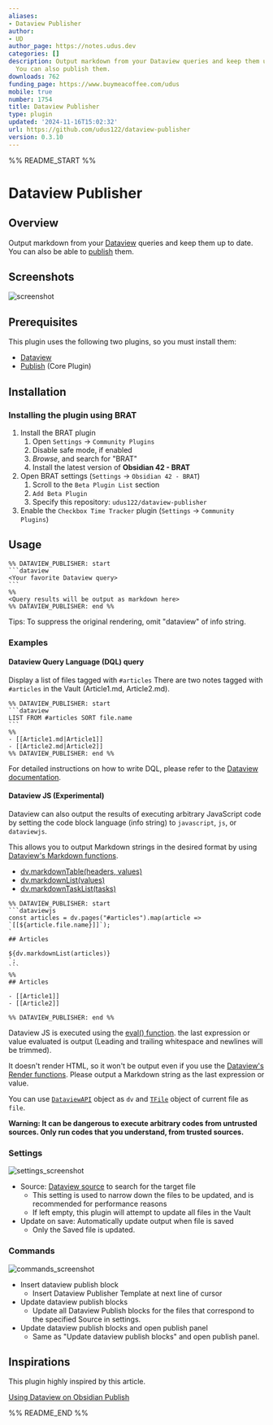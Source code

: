 ```yaml
---
aliases:
- Dataview Publisher
author:
- UD
author_page: https://notes.udus.dev
categories: []
description: Output markdown from your Dataview queries and keep them up to date.
  You can also publish them.
downloads: 762
funding_page: https://www.buymeacoffee.com/udus
mobile: true
number: 1754
title: Dataview Publisher
type: plugin
updated: '2024-11-16T15:02:32'
url: https://github.com/udus122/dataview-publisher
version: 0.3.10
---
```


%% README_START %%

# Dataview Publisher

## Overview

Output markdown from your [Dataview](https://blacksmithgu.github.io/obsidian-dataview) queries and keep them up to date.
You can also be able to [publish](https://obsidian.md/publish) them.

## Screenshots

![screenshot](https://raw.githubusercontent.com/udus122/dataview-publisher/HEAD/assets/demo.gif)

## Prerequisites

This plugin uses the following two plugins, so you must install them:

- [Dataview](https://blacksmithgu.github.io/obsidian-dataview)
- [Publish](https://obsidian.md/publish) (Core Plugin)

## Installation

### Installing the plugin using BRAT

1. Install the BRAT plugin
    1. Open `Settings` -> `Community Plugins`
    2. Disable safe mode, if enabled
    3. *Browse*, and search for "BRAT" 
    4. Install the latest version of **Obsidian 42 - BRAT**
2. Open BRAT settings (`Settings` -> `Obsidian 42 - BRAT`)
    1. Scroll to the `Beta Plugin List` section
    2. `Add Beta Plugin`
    3. Specify this repository: `udus122/dataview-publisher`
3. Enable the `Checkbox Time Tracker` plugin (`Settings` -> `Community Plugins`)

## Usage

````
%% DATAVIEW_PUBLISHER: start
```dataview
<Your favorite Dataview query>
```
%%
<Query results will be output as markdown here>
%% DATAVIEW_PUBLISHER: end %%
````

Tips: To suppress the original rendering, omit "dataview" of info string.

### Examples

#### Dataview Query Language (DQL) query

Display a list of files tagged with `#articles`
There are two notes tagged with `#articles` in the Vault (Article1.md, Article2.md).

````
%% DATAVIEW_PUBLISHER: start
```dataview
LIST FROM #articles SORT file.name
```
%%
- [[Article1.md|Article1]]
- [[Article2.md|Article2]]
%% DATAVIEW_PUBLISHER: end %%
````

For detailed instructions on how to write DQL, please refer to the [Dataview documentation](https://blacksmithgu.github.io/obsidian-dataview/queries/structure).

#### Dataview JS (Experimental)

Dataview can also output the results of executing arbitrary JavaScript code by setting the code block language (info string) to `javascript`, `js`, or `dataviewjs`.

This allows you to output Markdown strings in the desired format by using [Dataview's Markdown functions](https://blacksmithgu.github.io/obsidian-dataview/api/code-reference/#markdown-dataviews).

- [dv.markdownTable(headers, values)](https://blacksmithgu.github.io/obsidian-dataview/api/code-reference/#dvmarkdowntableheaders-values)
- [dv.markdownList(values)](https://blacksmithgu.github.io/obsidian-dataview/api/code-reference/#dvmarkdownlistvalues)
- [dv.markdownTaskList(tasks)](https://blacksmithgu.github.io/obsidian-dataview/api/code-reference/#dvmarkdowntasklisttasks)

````
%% DATAVIEW_PUBLISHER: start
```dataviewjs
const articles = dv.pages("#articles").map(article => `[[${article.file.name}]]`);
`
## Articles

${dv.markdownList(articles)}
`;
```
%%
## Articles

- [[Article1]]
- [[Article2]]

%% DATAVIEW_PUBLISHER: end %%
````

Dataview JS is executed using the [eval() function](https://developer.mozilla.org/en-US/docs/Web/JavaScript/Reference/Global_Objects/eval). the last expression or value evaluated is output (Leading and trailing whitespace and newlines will be trimmed).

It doesn't render HTML, so it won't be output even if you use the [Dataview's Render functions](https://blacksmithgu.github.io/obsidian-dataview/api/code-reference/#render).
Please output a Markdown string as the last expression or value.

You can use [`DataviewAPI`](https://github.com/blacksmithgu/obsidian-dataview/blob/6d9030ef1df9c3f310f42e3502149dc71792dc4d/src/api/plugin-api.ts#L77) object as `dv` and [`TFile`](https://docs.obsidian.md/Reference/TypeScript+API/TFile) object of current file as `file`.

**Warning: It can be dangerous to execute arbitrary codes from untrusted sources. Only run codes that you understand, from trusted sources.**

### Settings

![settings_screenshot](https://raw.githubusercontent.com/udus122/dataview-publisher/HEAD/assets/settings.jpg)

- Source: [Dataview source](https://blacksmithgu.github.io/obsidian-dataview/reference/sources) to search for the target file
  - This setting is used to narrow down the files to be updated, and is recommended for performance reasons
  - If left empty, this plugin will attempt to update all files in the Vault
- Update on save: Automatically update output when file is saved
  - Only the Saved file is updated.

### Commands

![commands_screenshot](https://raw.githubusercontent.com/udus122/dataview-publisher/HEAD/assets/commands.jpg)

- Insert dataview publish block
  - Insert Dataview Publisher Template at next line of cursor
- Update dataview publish blocks
  - Update all Dataview Publish blocks for the files that correspond to the specified Source in settings.
- Update dataview publish blocks and open publish panel
  - Same as "Update dataview publish blocks" and open publish panel.

## Inspirations

This plugin highly inspired by this article.

[Using Dataview on Obsidian Publish](https://joschua.io/posts/2023/09/01/obsidian-publish-dataview)



%% README_END %%